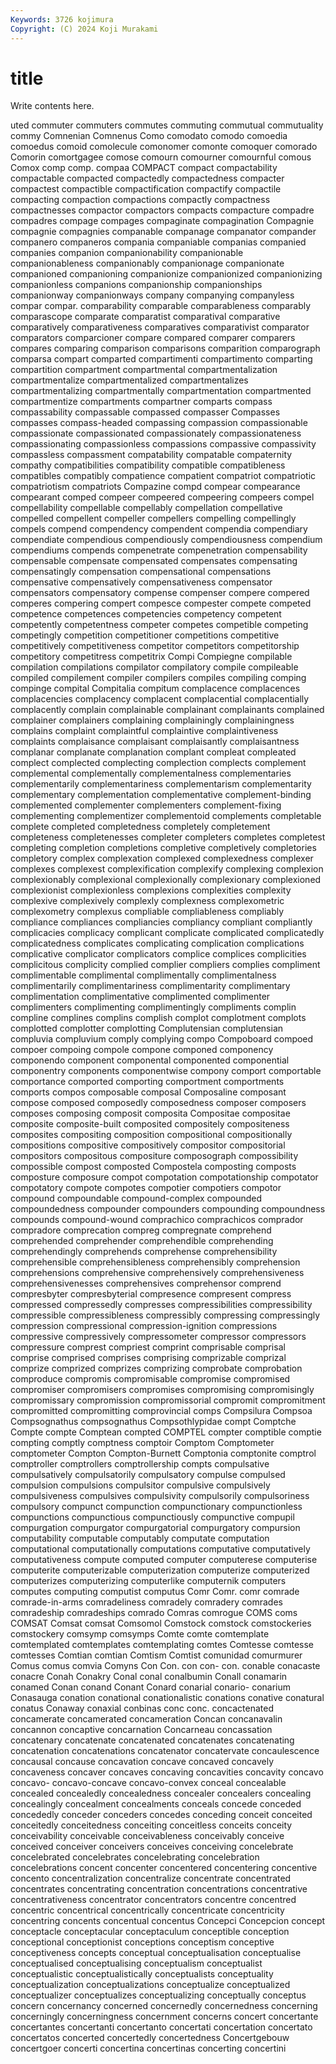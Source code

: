 ```yaml
---
Keywords: 3726 kojimura
Copyright: (C) 2024 Koji Murakami
---
```


# title

Write contents here.



uted commuter
commuters commutes commuting commutual commutuality commy Comnenian Comnenus Como comodato
comodo comoedia comoedus comoid comolecule comonomer comonte comoquer comorado Comorin
comortgagee comose comourn comourner comournful comous Comox comp comp. compaa
COMPACT compact compactability compactable compacted compactedly compactedness compacter compactest compactible
compactification compactify compactile compacting compaction compactions compactly compactness compactnesses compactor
compactors compacts compacture compadre compadres compage compages compaginate compagination Compagnie
compagnie compagnies companable companage companator compander companero companeros compania companiable
companias companied companies companion companionability companionable companionableness companionably companionage companionate
companioned companioning companionize companionized companionizing companionless companions companionship companionships companionway
companionways company companying companyless compar compar. comparability comparable comparableness comparably
comparascope comparate comparatist comparatival comparative comparatively comparativeness comparatives comparativist comparator
comparators comparcioner compare compared comparer comparers compares comparing comparison comparisons
comparition comparograph comparsa compart comparted compartimenti compartimento comparting compartition compartment
compartmental compartmentalization compartmentalize compartmentalized compartmentalizes compartmentalizing compartmentally compartmentation compartmented compartmentize
compartments compartner comparts compass compassability compassable compassed compasser Compasses compasses
compass-headed compassing compassion compassionable compassionate compassionated compassionately compassionateness compassionating compassionless
compassions compassive compassivity compassless compassment compatability compatable compaternity compathy compatibilities
compatibility compatible compatibleness compatibles compatibly compatience compatient compatriot compatriotic compatriotism
compatriots Compazine compd compear compearance compearant comped compeer compeered compeering
compeers compel compellability compellable compellably compellation compellative compelled compellent compeller
compellers compelling compellingly compels compend compendency compendent compendia compendiary compendiate
compendious compendiously compendiousness compendium compendiums compends compenetrate compenetration compensability compensable
compensate compensated compensates compensating compensatingly compensation compensational compensations compensative compensatively
compensativeness compensator compensators compensatory compense compenser compere compered comperes compering
compert compesce compester compete competed competence competences competencies competency competent
competently competentness competer competes competible competing competingly competition competitioner competitions
competitive competitively competitiveness competitor competitors competitorship competitory competitress competitrix Compi
Compiegne compilable compilation compilations compilator compilatory compile compileable compiled compilement
compiler compilers compiles compiling comping compinge compital Compitalia compitum complacence
complacences complacencies complacency complacent complacential complacentially complacently complain complainable complainant
complainants complained complainer complainers complaining complainingly complainingness complains complaint complaintful
complaintive complaintiveness complaints complaisance complaisant complaisantly complaisantness complanar complanate complanation
complant compleat compleated complect complected complecting complection complects complement complemental
complementally complementalness complementaries complementarily complementariness complementarism complementarity complementary complementation complementative
complement-binding complemented complementer complementers complement-fixing complementing complementizer complementoid complements completable
complete completed completedness completely completement completeness completenesses completer completers completes
completest completing completion completions completive completively completories completory complex complexation
complexed complexedness complexer complexes complexest complexification complexify complexing complexion complexionably
complexional complexionally complexionary complexioned complexionist complexionless complexions complexities complexity complexive
complexively complexly complexness complexometric complexometry complexus compliable compliableness compliably compliance
compliances compliancies compliancy compliant compliantly complicacies complicacy complicant complicate complicated
complicatedly complicatedness complicates complicating complication complications complicative complicator complicators complice
complices complicities complicitous complicity complied complier compliers complies compliment complimentable
complimental complimentally complimentalness complimentarily complimentariness complimentarity complimentary complimentation complimentative complimented
complimenter complimenters complimenting complimentingly compliments complin compline complines complins complish
complot complotment complots complotted complotter complotting Complutensian complutensian compluvia compluvium
comply complying compo Compoboard compoed compoer compoing compole compone componed
componency componendo component componental componented componential componentry components componentwise compony
comport comportable comportance comported comporting comportment comportments comports compos composable
composal Composaline composant compose composed composedly composedness composer composers composes
composing composit composita Compositae compositae composite composite-built composited compositely compositeness
composites compositing composition compositional compositionally compositions compositive compositively compositor compositorial
compositors compositous compositure composograph compossibility compossible compost composted Compostela composting
composts composture composure compot compotation compotationship compotator compotatory compote compotes
compotier compotiers compotor compound compoundable compound-complex compounded compoundedness compounder compounders
compounding compoundness compounds compound-wound comprachico comprachicos comprador compradore comprecation compreg
compregnate comprehend comprehended comprehender comprehendible comprehending comprehendingly comprehends comprehense comprehensibility
comprehensible comprehensibleness comprehensibly comprehension comprehensions comprehensive comprehensively comprehensiveness comprehensivenesses comprehensives
comprehensor comprend compresbyter compresbyterial compresence compresent compress compressed compressedly compresses
compressibilities compressibility compressible compressibleness compressibly compressing compressingly compression compressional compression-ignition
compressions compressive compressively compressometer compressor compressors compressure comprest compriest comprint
comprisable comprisal comprise comprised comprises comprising comprizable comprizal comprize comprized
comprizes comprizing comprobate comprobation comproduce compromis compromisable compromise compromised compromiser
compromisers compromises compromising compromisingly compromissary compromission compromissorial compromit compromitment compromitted
compromitting comprovincial comps Compsilura Compsoa Compsognathus compsognathus Compsothlypidae compt Comptche
Compte compte Comptean compted COMPTEL compter comptible comptie compting comptly
comptness comptoir Comptom Comptometer comptometer Compton Compton-Burnett Comptonia comptonite comptrol
comptroller comptrollers comptrollership compts compulsative compulsatively compulsatorily compulsatory compulse compulsed
compulsion compulsions compulsitor compulsive compulsively compulsiveness compulsives compulsivity compulsorily compulsoriness
compulsory compunct compunction compunctionary compunctionless compunctions compunctious compunctiously compunctive compupil
compurgation compurgator compurgatorial compurgatory compursion computability computable computably computate computation
computational computationally computations computative computatively computativeness compute computed computer computerese
computerise computerite computerizable computerization computerize computerized computerizes computerizing computerlike computernik
computers computes computing computist computus Comr Comr. comr comrade comrade-in-arms
comradeliness comradely comradery comrades comradeship comradeships comrado Comras comrogue COMS
coms COMSAT Comsat comsat Comsomol Comstock comstock comstockeries comstockery comsymp
comsymps Comte comte comtemplate comtemplated comtemplates comtemplating comtes Comtesse comtesse
comtesses Comtian comtian Comtism Comtist comunidad comurmurer Comus comus comvia
Comyns Con Con. con con- con. conable conacaste conacre Conah
Conakry Conal conal conalbumin Conall conamarin conamed Conan conand Conant
Conard conarial conario- conarium Conasauga conation conational conationalistic conations conative
conatural conatus Conaway conaxial conbinas conc conc. concactenated concamerate concamerated
concameration Concan concanavalin concannon concaptive concarnation Concarneau concassation concatenary concatenate
concatenated concatenates concatenating concatenation concatenations concatenator concatervate concaulescence concausal concause
concavation concave concaved concavely concaveness concaver concaves concaving concavities concavity
concavo concavo- concavo-concave concavo-convex conceal concealable concealed concealedly concealedness concealer
concealers concealing concealingly concealment concealments conceals concede conceded concededly conceder
conceders concedes conceding conceit conceited conceitedly conceitedness conceiting conceitless conceits
conceity conceivability conceivable conceivableness conceivably conceive conceived conceiver conceivers conceives
conceiving concelebrate concelebrated concelebrates concelebrating concelebration concelebrations concent concenter concentered
concentering concentive concento concentralization concentralize concentrate concentrated concentrates concentrating concentration
concentrations concentrative concentrativeness concentrator concentrators concentre concentred concentric concentrical concentrically
concentricate concentricity concentring concents concentual concentus Concepci Concepcion concept conceptacle
conceptacular conceptaculum conceptible conception conceptional conceptionist conceptions conceptism conceptive conceptiveness
concepts conceptual conceptualisation conceptualise conceptualised conceptualising conceptualism conceptualist conceptualistic conceptualistically
conceptualists conceptuality conceptualization conceptualizations conceptualize conceptualized conceptualizer conceptualizes conceptualizing conceptually
conceptus concern concernancy concerned concernedly concernedness concerning concerningly concerningness concernment
concerns concert concertante concertantes concertanti concertanto concertati concertation concertato concertatos
concerted concertedly concertedness Concertgebouw concertgoer concerti concertina concertinas concerting concertini
